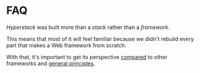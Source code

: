 # FAQ

_Hyperstack_ was built more than a _stack_ rather than a _framework_. 


This means that most of it will feel familiar because we didn't rebuild every part that makes a Web framework from scratch.

With that, it's important to get its perspective [compared](./01_comparison.md) to other frameworks and [general principles](./02_general.md).
